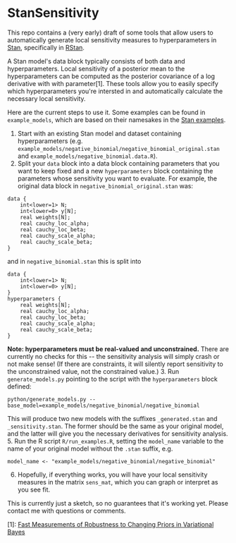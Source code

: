# StanSensitivity

This repo contains a (very early) draft of some tools that allow users
to automatically generate local sensitivity measures to hyperparameters in
[Stan](http://mc-stan.org/), specifically in [RStan](http://mc-stan.org/interfaces/rstan.html).

A Stan model's data block typically consists of both data and hyperparameters.
Local sensitivity of a posterior mean to the hyperparameters can be
computed as the posterior covariance of a log derivative with with parameter[1].
These tools allow you to
easily specify which hyperparameters you're intersted in and automatically
calculate the necessary local sensitivity.

Here are the current steps to use it.  Some examples can be found in
```example_models```, which are based on their namesakes in the
[Stan examples](https://github.com/stan-dev/example-models).
1. Start with an existing Stan model and dataset containing hyperparameters (e.g. ```example_models/negative_binomial/negative_binomial_original.stan``` and ```example_models/negative_binomial.data.R```).
2. Split your ```data``` block into a data block containing parameters that
you want to keep fixed and a new ```hyperparameters``` block containing the
parameters whose sensitivity you want to evaluate.  For example, the original
data block in ```negative_binomial_original.stan``` was:
```
data {
    int<lower=1> N;
    int<lower=0> y[N];
    real weights[N];
    real cauchy_loc_alpha;
    real cauchy_loc_beta;
    real cauchy_scale_alpha;
    real cauchy_scale_beta;
}
```
and in ```negative_binomial.stan``` this is split into
```
data {
    int<lower=1> N;
    int<lower=0> y[N];
}
hyperparameters {
    real weights[N];
    real cauchy_loc_alpha;
    real cauchy_loc_beta;
    real cauchy_scale_alpha;
    real cauchy_scale_beta;
}
```
**Note: hyperparameters must be real-valued and unconstrained.**  There are
currently no checks for this -- the sensitivity analysis will simply crash
or not make sense!  (If there are constraints, it will silently report
sensitivity to the unconstrained value, not the constrained value.)
3. Run ```generate_models.py``` pointing to the script with the
```hyperparameters``` block defined:
```
python/generate_models.py --base_model=example_models/negative_binomial/negative_binomial
```
This will produce two new models with the suffixes ```_generated.stan``` and
```_sensitivity.stan```.   The former should be the same as your original
model, and the latter will give you the necessary derivatives for sensitivity
analysis.
5. Run the R script ```R/run_examples.R```, setting the ```model_name``` variable
to the name of your original model without the ```.stan``` suffix, e.g.
```
model_name <- "example_models/negative_binomial/negative_binomial"
```
6. Hopefully, if everything works, you will have your local sensitivity measures
in the matrix ```sens_mat```, which you can graph or interpret as you see fit.

This is currently just a sketch, so no guarantees that
it's working yet.  Please contact me with questions or comments.

[1]: [Fast Measurements of Robustness to Changing Priors in Variational Bayes](https://arxiv.org/abs/1611.07469)
